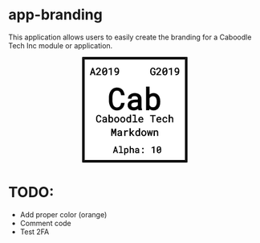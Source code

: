 # app-branding
This application allows users to easily create the branding for a Caboodle Tech Inc module or application.

<p align="center">
    <img src="https://github.com/caboodle-tech/app-branding/blob/master/badge.png">
</p>

# TODO:
- Add proper color (orange)
- Comment code
- Test 2FA
